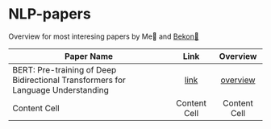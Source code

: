 # NLP-papers
Overview for most interesing papers by Me:taco: and [Bekon:bacon:](https://github.com/BeksultanSagyndyk)

| Paper Name  | Link | Overview |
| ---- | :---: | :---: | 
| BERT: Pre-training of Deep Bidirectional Transformers for Language Understanding |  [link](https://arxiv.org/pdf/1810.04805.pdf)  | [overview](Pre-training-of-Deep-Bidirectional-Transformers-for-Language-Understanding.md)  |
| Content Cell  | Content Cell  | Content Cell  |
